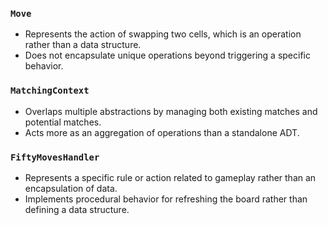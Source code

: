 ### `Move`
- Represents the action of swapping two cells, which is an operation rather than a data structure.
- Does not encapsulate unique operations beyond triggering a specific behavior.

### `MatchingContext`
- Overlaps multiple abstractions by managing both existing matches and potential matches.
- Acts more as an aggregation of operations than a standalone ADT.

### `FiftyMovesHandler`
- Represents a specific rule or action related to gameplay rather than an encapsulation of data.
- Implements procedural behavior for refreshing the board rather than defining a data structure.